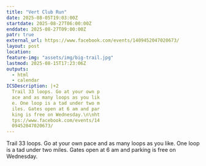 ```yaml
---
title: "Vert Club Run"
date: 2025-08-05T19:03:00Z
startdate: 2025-08-27T06:00:00Z
enddate: 2025-08-27T09:00:00Z
patr: true
external_url: https://www.facebook.com/events/1409452047020673/
layout: post
location: 
feature-img: "assets/img/big-trail.jpg"
lastmod: 2025-08-15T17:23:06Z
outputs:
  - html
  - calendar
ICSDescription: |+2
  Trail 33 loops. Go at your own p  ace and as many loops as you lik  e. One loop is a tad under two m  iles. Gates open at 6 am and par  king is free on Wednesday.\n\nht  tps://www.facebook.com/events/14  09452047020673/
---
```


Trail 33 loops. Go at your own pace and as many loops as you like. One loop is a tad under two miles. Gates open at 6 am and parking is free on Wednesday.<br>
  <br>
  
